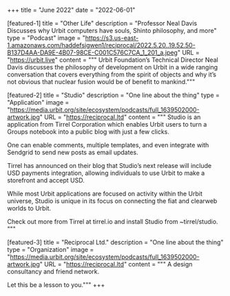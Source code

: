 +++
title = "June 2022"
date = "2022-06-01"

[featured-1]
title = "Other Life"
description = "Professor Neal Davis Discusses why Urbit computers have souls, Shinto philosophy, and more"
type = "Podcast"
image = "https://s3.us-east-1.amazonaws.com/haddefsigwen1/reciprocal/2022.5.20..19.52.50-B137D4AA-DA9E-4B07-98CE-C001C576C7CA_1_201_a.jpeg"
URL = "https://urbit.live"
content = """
Urbit Foundation’s Technical Director Neal Davis discusses the philosophy of development on Urbit in a wide ranging conversation that covers everything from the spirit of objects and why it’s not obvious that nuclear fusion would be of benefit to mankind."""

[featured-2]
title = "Studio"
description = "One line about the thing"
type = "Application"
image = "https://media.urbit.org/site/ecosystem/podcasts/full_1639502000-artwork.jpg"
URL = "https://reciprocal.ltd"
content = """
Studio is an application from Tirrel Corporation which enables Urbit users to turn a Groups notebook into a public blog with just a few clicks. 

One can enable comments, multiple templates, and even integrate with Sendgrid to send new posts as email updates.

Tirrel has announced on their blog that Studio’s next release will include USD payments integration, allowing individuals to use Urbit to make a 
storefront and accept USD.

While most Urbit applications are focused on activity within the Urbit universe, Studio is unique in its focus on connecting the fiat and clearweb worlds to Urbit.

Check out more from Tirrel at tirrel.io and install Studio from ~tirrel/studio.
"""

[featured-3]
title = "Reciprocal Ltd."
description = "One line about the thing"
type = "Organization"
image = "https://media.urbit.org/site/ecosystem/podcasts/full_1639502000-artwork.jpg"
URL = "https://reciprocal.ltd"
content = """
A design consultancy and friend network.

Let this be a lesson to you."""
+++
